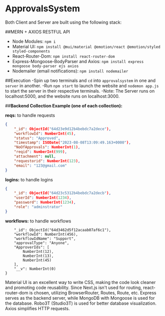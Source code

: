 # ApprovalsSystem

Both Client and Server are built using the following stack:

##MERN + AXIOS RESTFUL API
- Node Modules: `npm i`
- Material UI: `npm install @mui/material @emotion/react @emotion/styled styled-components`
- React-Router-Dom: `npm install react-router-dom`
- Express-Mongoose-BodyParser and Axios: `npm install express mongoose body-parser ejs axios`
- Nodemailer (email notifications): `npm install nodemailer`


##Execution
-Spin up two terminals and `cd` into `approvalsystem` in one and `server` in another.
-Run `npm start` to launch the website and `nodemon app.js` to start the server in their respective terminals.
-Note: The Server runs on localhost:5000, and the website runs on localhost:3000.

##**Backend Collection Example (one of each collection):**

**reqs:** to handle requests
```json
{
    "_id": ObjectId("64d23e9d12b4bebdc7a2dece"),
    "workflowId": NumberInt(45),
    "status": "Approved",
    "timestamp": ISODate("2023-08-08T13:09:49.163+0000"),
    "NoOfApprovals": NumberInt(1),
    "reqid": NumberInt(999),
    "attachment": null,
    "requestorid": NumberInt(123),
    "email": "123@gmail.com"
}
```

**logins:** to handle logins
```json
{
    "_id": ObjectId("64d23c5312b4bebdc7a2decb"),
    "userId": NumberInt(1234),
    "password": NumberInt(1234),
    "role": "adminstrator"
}
```

**workflows:** to handle workflows
```json{
    "_id": ObjectId("64d3462d5f12acaab07af6c1"),
    "workflowId": NumberInt(456),
    "workflowIdName": "Support",
    "approvalType": "Anyone",
    "ApproverIds": [
        NumberInt(12),
        NumberInt(13),
        NumberInt(45)
    ],
    "__v": NumberInt(0)
}
```

Material UI is an excellent way to write CSS, making the code look cleaner and promoting code reusability. Since Next.js isn't used for routing, react-router-dom is chosen, utilizing BrowserRouter, Routes, Route, etc. Express serves as the backend server, while MongoDB with Mongoose is used for the database. Robo3T (Studio3T) is used for better database visualization. Axios simplifies HTTP requests.

